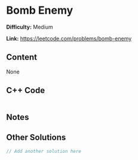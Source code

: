 # Bomb Enemy

**Difficulty:** Medium

**Link:** https://leetcode.com/problems/bomb-enemy

## Content

None

## C++ Code

```cpp

```
## Notes

<!--
Add your notes here.

-->
## Other Solutions

```cpp
// Add another solution here
```
